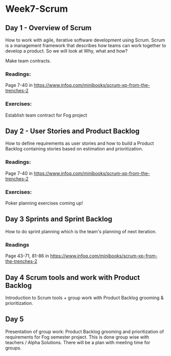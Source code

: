 # Week7-Scrum

## Day 1 - Overview of Scrum
How to work with agile, iterative software development using Scrum. Scrum is a management framework that describes how teams can work together to develop a product. So we will look at Why, what and how?

Make team contracts.

### Readings:
Page 7-40 in https://www.infoq.com/minibooks/scrum-xp-from-the-trenches-2

### Exercises:
Establish team contract for Fog project

## Day 2 - User Stories and Product Backlog
How to define requirements as user stories and how to build a Product Backlog containing stories based on estimation and prioritization.


### Readings:
Page 7-40 in https://www.infoq.com/minibooks/scrum-xp-from-the-trenches-2



### Exercises:
Poker planning exercises coming up!

## Day 3 Sprints and Sprint Backlog
How to do sprint planning which is the team's planning of next iteration.

### Readings

Page 43-71, 81-86 in https://www.infoq.com/minibooks/scrum-xp-from-the-trenches-2


## Day 4 Scrum tools and work with Product Backlog
Introduction to Scrum tools + group work with Product Backlog grooming & prioritization.
 

## Day 5
Presentation of group work: Product Backlog grooming and prioritization of requirements for Fog semester project. This is done group wise with teachers / Alpha Solutions. There will be a plan with meeting time for groups.
